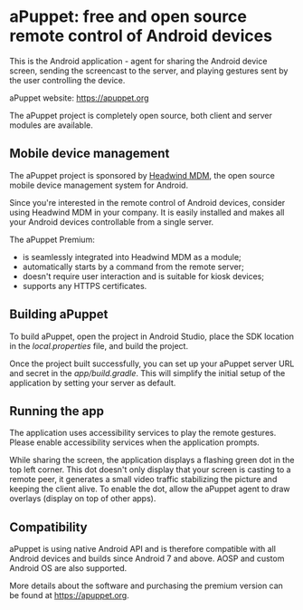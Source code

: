 # aPuppet: free and open source remote control of Android devices

This is the Android application - agent for sharing the Android device screen, sending the screencast to the server, and playing gestures sent by the user controlling the device.

aPuppet website: https://apuppet.org

The aPuppet project is completely open source, both client and server modules are available. 

## Mobile device management

The aPuppet project is sponsored by [Headwind MDM](https://h-mdm.com), the open source mobile device management system for Android. 

Since you're interested in the remote control of Android devices, consider using Headwind MDM in your company. It is easily installed and makes all your Android devices controllable from a single server.

The aPuppet Premium:

* is seamlessly integrated into Headwind MDM as a module;
* automatically starts by a command from the remote server;
* doesn't require user interaction and is suitable for kiosk devices;
* supports any HTTPS certificates.

## Building aPuppet

To build aPuppet, open the project in Android Studio, place the SDK location in the *local.properties* file, and build the project. 

Once the project built successfully, you can set up your aPuppet server URL and secret in the *app/build.gradle*. This will simplify the initial setup of the application by setting your server as default.

## Running the app

The application uses accessibility services to play the remote gestures. Please enable accessibility services when the application prompts.

While sharing the screen, the application displays a flashing green dot in the top left corner. This dot doesn't only display that your screen is casting to a remote peer, it generates a small video traffic stabilizing the picture and keeping the client alive. To enable the dot, allow the aPuppet agent to draw overlays (display on top of other apps).

## Compatibility

aPuppet is using native Android API and is therefore compatible with all Android devices and builds since Android 7 and above. AOSP and custom Android OS are also supported.

More details about the software and purchasing the premium version can be found at https://apuppet.org.
